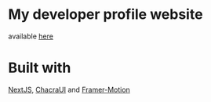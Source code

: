 # My developer profile website

available [here](https://cofeek-codes.online)

# Built with

[NextJS](https://nextjs.org/),
[ChacraUI](https://chakra-ui.com/) and
[Framer-Motion](https://www.framer.com/motion/)
